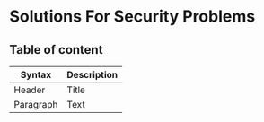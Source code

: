 # Solutions For Security Problems
## Table of content

| Syntax      | Description |
| ----------- | ----------- |
| Header      | Title       |
| Paragraph   | Text        |
